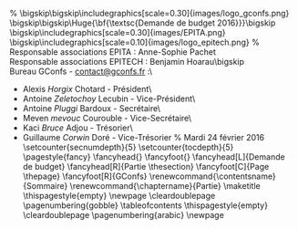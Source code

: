% \bigskip\bigskip\includegraphics[scale=0.30]{images/logo_gconfs.png}\
\bigskip\bigskip\Huge{\bf{\textsc{Demande de budget 2016}}}\bigskip\
\bigskip\includegraphics[scale=0.30]{images/EPITA.png}\
\bigskip\includegraphics[scale=0.10]{images/logo_epitech.png}
% Responsable associations EPITA : Anne-Sophie Pachet\
Responsable associations EPITECH : Benjamin Hoarau\bigskip\
Bureau GConfs - contact@gconfs.fr :\
* Alexis *Horgix* Chotard       - Président\
* Antoine *Zeletochoy* Lecubin  - Vice-Président\
* Antoine *Pluggi* Bardoux      - Secrétaire\
* Meven *mevouc* Courouble      - Vice-Secrétaire\
* Kaci *Bruce* Adjou            - Trésorier\
* Guillaume *Corwin* Doré       - Vice-Trésorier
% Mardi 24 février 2016
\setcounter{secnumdepth}{5}
\setcounter{tocdepth}{5}
\pagestyle{fancy}
\fancyhead{}
\fancyfoot{}
\fancyhead[L]{Demande de budget}
\fancyhead[R]{Partie \thesection}
\fancyfoot[C]{Page \thepage}
\fancyfoot[R]{GConfs}
\renewcommand{\contentsname}{Sommaire}
\renewcommand{\chaptername}{Partie}
\maketitle
\thispagestyle{empty}
\newpage
\cleardoublepage
\pagenumbering{gobble}
\tableofcontents
\thispagestyle{empty}
\cleardoublepage
\pagenumbering{arabic}
\newpage
